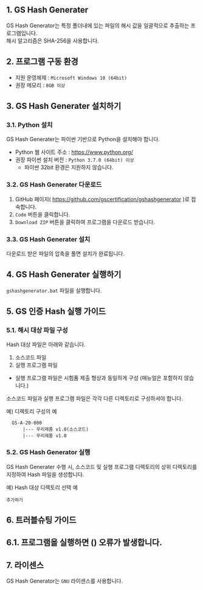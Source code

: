 ## 1. GS Hash Generater
GS Hash Generator는 특정 폴더내에 있는 파일의 해시 값을 일괄적으로 추출하는 프로그램입니다.    
해시 알고리즘은 SHA-256을 사용합니다. 

## 2. 프로그램 구동 환경
 - 지원 운영체제 : `Microsoft Windows 10 (64bit)` 
 - 권장 메모리 : `8GB 이상` 

## 3. GS Hash Generater 설치하기 

### 3.1. Python 설치
GS Hash Generater는 파이썬 기반으로 Python을 설치해야 합니다.  

* Python 웹 사이트 주소 : https://www.python.org/
* 권장 파이썬 설치 버전 : `Python 3.7.0 (64bit) 이상`
   * 파이썬 32bit 환경은 지원하지 않습니다. 
    
### 3.2. GS Hash Generater 다운로드 
1. GitHub 페이지( https://github.com/gscertification/gshashgenerator )로 접속합니다. 
2. `Code` 버튼을 클릭합니다. 
3. `Download ZIP` 버튼을 클릭하여 프로그램을 다운로드 받습니다.

### 3.3. GS Hash Generater 설치
다운로드 받은 파일의 압축을 풀면 설치가 완료됩니다. 

## 4. GS Hash Generater 실행하기
`gshashgenerator.bat` 파일을 실행합니다. 

## 5. GS 인증 Hash 실행 가이드

### 5.1. 해시 대상 파일 구성

Hash 대상 파일은 아래와 같습니다.
 1. 소스코드 파일 
 2. 실행 프로그램 파일
   * 실행 프로그램 파일은 시험품 제출 형상과 동일하게 구성 (매뉴얼은 포함하지 않습니다.)
 
소스코드 파일과 실행 프로그램 파일은 각각 다른 디렉토리로 구성하셔야 합니다. 
 
 예) 디렉토리 구성의 예    
``` 
  GS-A-20-000
      |--- 우리제품 v1.0(소스코드)
      |--- 우리제품 v1.0
```

### 5.2. GS Hash Generator 실행
GS Hash Generater 수행 시, 소스코드 및 실행 프로그램 디렉토리의 상위 디렉토리를 지정하여 Hash 파일을 생성합니다.  

예) Hash 대상 디렉토리 선택 예 
```
추가하기
```

## 6. 트러블슈팅 가이드

## 6.1. 프로그램을 실행하면 () 오류가 발생합니다.

## 7. 라이센스 
GS Hash Generator는 `GNU` 라이센스를 사용합니다. 



